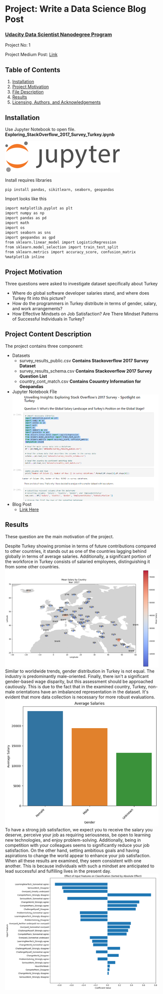 <h1 align="left">Project: Write a Data Science Blog Post</h1>
<h3 align="left"><a href='https://www.udacity.com/course/data-scientist-nanodegree--nd025'>Udacity Data Scientist Nanodegree Program</a></h3>
<p>Project No: 1</p>
<p>Project Medium Post: <a href="medium.com/@nevzattalay/stackoverflow-deep-turkey-analysis-8430a2f54a2b">Link</a></p>

## Table of Contents

1. [Installation](#installation)
2. [Project Motivation](#motivation)
3. [File Description](#files)
4. [Results](#results)
5. [Licensing, Authors, and Acknowledgements](#licensing)


## Installation <a name="installation"></a>
<p>Use Jupyter Notebook to open file. <b>Exploring_StackOverflow_2017_Survey_Turkey.ipynb</b></p>
<img src ="resources/Jupyter Notebook sign.svg/"></img>

Install requires libraries
```
pip install pandas, sikitlearn, seaborn, geopandas
```
Import looks like this
```
import matplotlib.pyplot as plt
import numpy as np
import pandas as pd
import math
import os
import seaborn as sns
import geopandas as gpd
from sklearn.linear_model import LogisticRegression
from sklearn.model_selection import train_test_split
from sklearn.metrics import accuracy_score, confusion_matrix
%matplotlib inline
```


## Project Motivation <a name="motivation"></a>
Three questions were asked to investigate dataset specifically about Turkey
* Where do global software developer salaries stand, and where does Turkey fit into this picture?
* How do the programmers in Turkey distribute in terms of gender, salary, and work arrangements?
* How Effective Mindsets on Job Satisfaction? Are There Mindset Patterns of Successful Individuals in Turkey?

## Project Content Description <a name="files"></a>
The project contains three component:
* Datasets
  - survey_results_public.csv  **Contains Stackoverflow 2017 Survey Dataset**
  - survey_results_schema.csv  **Contains Stackoverflow 2017 Survey Question List**
  - country_cont_match.csv      **Contains Couuntry Information for Geopandas**
* Jupyter Notebook Fİle 
<img src ="resources/data.png/"></img>
* Blog Post
  - <a href="medium.com/@nevzattalay/stackoverflow-deep-turkey-analysis-8430a2f54a2b">Link Here</a>
## Results <a name="results"></a>
These question are the main motivation of the project.

Despite Turkey showing promise in terms of future contributions compared to other countries, it stands out as one of the countries lagging behind globally in terms of average salaries. Additionally, a significant portion of the workforce in Turkey consists of salaried employees, distinguishing it from some other countries.
<img src ="resources/European_Region.png/"></img>
Similar to worldwide trends, gender distribution in Turkey is not equal. The industry is predominantly male-oriented. Finally, there isn't a significant gender-based wage disparity, but this assessment should be approached cautiously. This is due to the fact that in the examined country, Turkey, non-male orientations have an imbalanced representation in the dataset. It's evident that more data collection is necessary for more robust evaluations.
<img src ="resources/Average_Salary.png/"></img>
To have a strong job satisfaction, we expect you to receive the salary you deserve, perceive your job as requiring seriousness, be open to learning new technologies, and enjoy problem-solving. Additionally, being in competition with your colleagues seems to significantly reduce your job satisfaction. On the other hand, setting ambitious goals and having aspirations to change the world appear to enhance your job satisfaction. When all these results are examined, they seem consistent with one another. This is because individuals with such a mindset are anticipated to lead successful and fulfilling lives in the present day.
<img src ="resources/Effect_of_Mindset.png/"></img>

